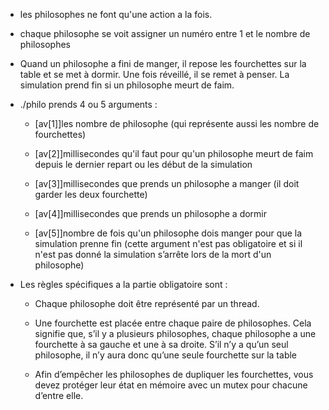 
- les philosophes ne font qu'une action a la fois.

- chaque philosophe se voit assigner un numéro entre 1 et le nombre de philosophes

- Quand un philosophe a fini de manger, il repose les fourchettes sur la table et se met à dormir. Une fois réveillé, il se remet à penser. La simulation prend fin si un philosophe meurt de faim.

- ./philo prends 4 ou 5 arguments :

	-  [av[1]]les nombre de philosophe (qui représente aussi les nombre de fourchettes)
	
	-  [av[2]]millisecondes qu'il faut pour qu'un philosophe meurt de faim depuis le dernier repart ou les début de la simulation
	
	-  [av[3]]millisecondes que prends un philosophe a manger (il doit garder les deux fourchette)
	
	-  [av[4]]millisecondes que prends un philosophe a dormir
	
	-  [av[5]]nombre de fois qu'un philosophe dois manger pour que la simulation prenne fin (cette argument n'est pas obligatoire et si il n'est pas donné la simulation s’arrête lors de la mort d'un philosophe)

- Les règles spécifiques a la partie obligatoire sont :

	- Chaque philosophe doit être représenté par un thread.
	
	- Une fourchette est placée entre chaque paire de philosophes. Cela signifie que, s’il y a plusieurs philosophes, chaque philosophe a une fourchette à sa gauche et une à sa droite. S’il n’y a qu’un seul philosophe, il n’y aura donc qu’une seule fourchette sur la table
	
	- Afin d’empêcher les philosophes de dupliquer les fourchettes, vous devez protéger leur état en mémoire avec un mutex pour chacune d’entre elle.